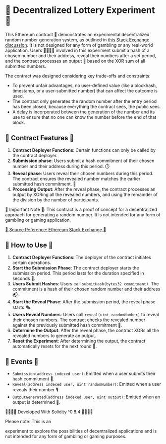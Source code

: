 # 🎲 Decentralized Lottery Experiment 🎲

This Ethereum contract 📜 demonstrates an experimental decentralized random number generation system, as outlined in [this Stack Exchange discussion](https://ethereum.stackexchange.com/questions/191/how-can-i-securely-generate-a-random-number-in-my-smart-contract). It is not designed for any form of gambling or any real-world application. Users 🙋‍♂️🙋‍♀️ involved in this experiment submit a hash of a chosen number and their address, reveal their numbers after a set period, and the contract processes an output 🎉 based on the XOR sum of all submitted numbers.

The contract was designed considering key trade-offs and constraints:

- To prevent unfair advantages, no user-defined value (like a blockhash, timestamp, or a user-submitted number) that can affect the outcome is used.
- The contract only generates the random number after the entry period has been closed, because everything the contract sees, the public sees.
- A delay is incorporated between the generation of the number and its use to ensure that no one can know the number before the end of that block.

## 🎯 Contract Features 🎯
1. **Contract Deployer Functions**: Certain functions can only be called by the contract deployer.
2. **Submission phase**: Users submit a hash commitment of their chosen number and their address during this period. ⏱️
3. **Reveal phase**: Users reveal their chosen numbers during this period. The contract ensures the revealed number matches the earlier submitted hash commitment. 🔎
4. **Processing Output**: After the reveal phase, the contract processes an output by XORing all the revealed numbers, and using the remainder of the division by the number of participants.

📣 Important Note 📣: This contract is a proof of concept for a decentralized approach for generating a random number. It is not intended for any form of gambling or gaming application.

[🔗 Source Reference: Ethereum Stack Exchange 🔗](https://ethereum.stackexchange.com/questions/191/how-can-i-securely-generate-a-random-number-in-my-smart-contract)

## 🚀 How to Use 🚀
1. **Contract Deployer Functions**: The deployer of the contract initiates certain operations.
2. **Start the Submission Phase**: The contract deployer starts the submission period. This period lasts for the duration specified in seconds 📨.
3. **Users Submit Hashes**: Users call `submitHash(bytes32 commitment)`. The commitment is a hash of their chosen random number and their address 📬.
4. **Start the Reveal Phase**: After the submission period, the reveal phase starts 🎭.
5. **Users Reveal Numbers**: Users call `reveal(uint randomNumber)` to reveal their chosen numbers. The contract checks the revealed number against the previously submitted hash commitment 🎤.
6. **Determine the Output**: After the reveal phase, the contract XORs all the revealed numbers to generate an output.
7. **Reset the Experiment**: After determining the output, the contract automatically resets for the next round 🔄.

## 🎈 Events 🎈
- `Submission(address indexed user)`: Emitted when a user submits their hash commitment 📩.
- `Reveal(address indexed user, uint randomNumber)`: Emitted when a user reveals their number 🎙️.
- `OutputGenerated(address indexed user, uint output)`: Emitted when an output is determined 🍾.

👩‍💻👨‍💻 Developed With Solidity ^0.8.4 👩‍💻👨‍💻

Please note: This is an

 experiment to explore the possibilities of decentralized applications and is not intended for any form of gambling or gaming purposes.
